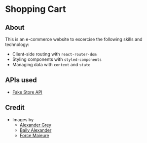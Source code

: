 # Shopping Cart

## About

This is an e-commerce website to excercise the following skills and technology:

- Client-side routing with `react-router-dom`
- Styling components with `styled-components`
- Managing data with `context` and `state`

## APIs used

- [Fake Store API](https://fakestoreapi.com/)

## Credit

- Images by 
    - [Alexander Grey](https://unsplash.com/@sharonmccutcheon)
    - [Baily Alexander](https://unsplash.com/@baileyal3xander)
    - [Force Majeure](https://unsplash.com/@forcemajeure)

